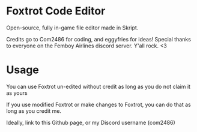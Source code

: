 # Foxtrot Code Editor
Open-source, fully in-game file editor made in Skript.


Credits go to Com2486 for coding, and eggyfries for ideas!
Special thanks to everyone on the Femboy Airlines discord server. Y'all rock.
                                  <3




# Usage
You can use Foxtrot un-edited without credit as long as you do not claim it as yours

If you use modified Foxtrot or make changes to Foxtrot, you can do that as long as you credit me.

Ideally, link to this Github page, or my Discord username (com2486)

